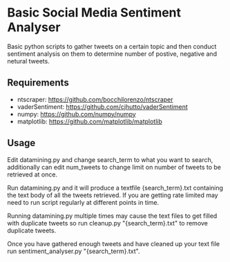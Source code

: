 # Basic Social Media Sentiment Analyser
Basic python scripts to gather tweets on a certain topic and then conduct sentiment analysis on them to determine number of postive, negative and netural tweets.

## Requirements
- ntscraper: https://github.com/bocchilorenzo/ntscraper
- vaderSentiment: https://github.com/cjhutto/vaderSentiment
- numpy: https://github.com/numpy/numpy
- matplotlib: https://github.com/matplotlib/matplotlib

## Usage
Edit datamining.py and change search_term to what you want to search, additionally can edit num_tweets to change limit on number of tweets to be retrieved at once.

Run datamining.py and it will produce a textfile {search_term}.txt containing the text body of all the tweets retrieved. If you are getting rate limited may need to run script regularly at different points in time.

Running datamining.py multiple times may cause the text files to get filled with duplicate tweets so run cleanup.py "{search_term}.txt" to remove duplicate tweets.

Once you have gathered enough tweets and have cleaned up your text file run sentiment_analyser.py "{search_term}.txt".
